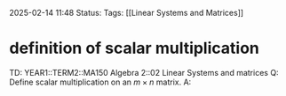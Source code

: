2025-02-14 11:48
Status: 
Tags: [[Linear Systems and Matrices]]
# definition of scalar multiplication

TD: YEAR1::TERM2::MA150 Algebra 2::02 Linear Systems and matrices 
Q: Define scalar multiplication on an $m \times n$ matrix.
A: 